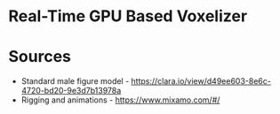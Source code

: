Real-Time GPU Based Voxelizer
=====================

# Sources

- Standard male figure model - https://clara.io/view/d49ee603-8e6c-4720-bd20-9e3d7b13978a
- Rigging and animations - https://www.mixamo.com/#/
